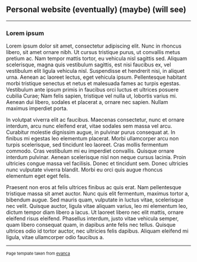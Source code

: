 ## Personal website (eventually) (maybe) (will see)

---

### Lorem ipsum

Lorem ipsum dolor sit amet, consectetur adipiscing elit. Nunc in rhoncus libero, sit amet ornare nibh. Ut cursus tristique purus, ut convallis metus pretium ac. Nam tempor mattis tortor, eu vehicula nisl sagittis sed. Aliquam scelerisque, magna quis vestibulum sagittis, est nisi faucibus ex, vel vestibulum elit ligula vehicula nisl. Suspendisse et hendrerit nisi, in aliquet urna. Aenean ac laoreet lectus, eget vehicula ipsum. Pellentesque habitant morbi tristique senectus et netus et malesuada fames ac turpis egestas. Vestibulum ante ipsum primis in faucibus orci luctus et ultrices posuere cubilia Curae; Nam felis sapien, tristique vel nulla ut, lobortis varius mi. Aenean dui libero, sodales et placerat a, ornare nec sapien. Nullam maximus imperdiet porta.

 In volutpat viverra elit ac faucibus. Maecenas consectetur, nunc et ornare interdum, arcu nunc eleifend erat, vitae sodales sem massa vel arcu. Curabitur molestie dignissim augue, in pulvinar purus consequat at. In finibus mi egestas leo elementum placerat. Morbi ullamcorper arcu non turpis scelerisque, sed tincidunt leo laoreet. Cras mollis fermentum commodo. Cras vestibulum mi eu imperdiet convallis. Quisque ornare interdum pulvinar. Aenean scelerisque nisl non neque cursus lacinia. Proin ultricies congue massa vel facilisis. Donec et tincidunt sem. Donec ultricies nunc vulputate viverra blandit. Morbi eu orci quis augue rhoncus elementum eget eget felis.

Praesent non eros at felis ultrices finibus ac quis erat. Nam pellentesque tristique massa sit amet auctor. Nunc quis elit fermentum, maximus tortor a, bibendum augue. Sed mauris quam, vulputate in luctus vitae, scelerisque nec velit. Quisque auctor, ligula vitae aliquam varius, leo mi elementum leo, dictum tempor diam libero a lacus. Ut laoreet libero nec elit mattis, ornare eleifend risus eleifend. Phasellus interdum, justo vitae vehicula semper, quam libero consequat quam, in dapibus ante felis nec tellus. Quisque ultrices odio id tortor auctor, nec ultricies felis dapibus. Aliquam eleifend mi ligula, vitae ullamcorper odio faucibus a.

---
<p style="font-size:11px">Page template taken from <a href="https://github.com/evanca/quick-portfolio">evanca</a></p>
<!-- Remove above link if you don't want to attibute -->
